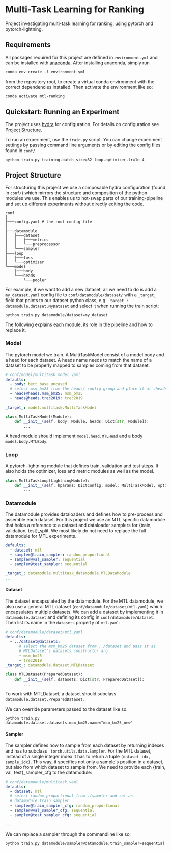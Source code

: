 # Multi-Task Learning for Ranking

Project investigating multi-task learning for ranking, using pytorch and pytorch-lightning.

## Requirements

All packages required for this project are defined in `environment.yml` and can be installed with
[anaconda](https://www.anaconda.com/). After installing anaconda, simply run

```shell
conda env create -f environment.yml
```

from the repository root, to create a virtual conda environment with the correct dependencies installed. Then activate
the environment like so:

```shell
conda activate mtl-ranking
```

## Quickstart: Running an Experiment

The project uses [hydra](https://hydra.cc/) for configuration. For details on configuration
see [Project Structure](#project-structure).

To run an experiment, use the `train.py` script. You can change experiment settings by passing command line arguments or
by editing the config files found in `conf/`.

```shell
python train.py training.batch_size=32 loop.optimizer.lr=1e-4
```

## Project Structure

For structuring this project we use a composable hydra configuration (found in `conf/`) which mirrors the structure and
composition of the python modules we use. This enables us to hot-swap parts of our training-pipeline and set up
different experiments without directly editing the code.

```
conf
│
├───config.yaml # the root config file
│
├───datamodule
│   ├───dataset
│   │   ├───metrics
│   │   └───preprocessor
│   └───sampler
├───loop
│   ├───loss
│   └───optimizer
└───model
    ├───body
    └───heads
        └───pooler
```

For example, if we want to add a new dataset, all we need to do is add a `my_dataset.yaml` config file
to `conf/datamodule/dataset/` with a `_target_` field that points to our dataset python class, e.g.
`_target_: datamodule.dataset.MyDataset` and select it when running the train script:

```shell
python train.py datamodule/dataset=my_dataset
```

The following explains each module, its role in the pipeline and how to replace it.

### Model

The pytorch model we train. A MultiTaskModel consist of a model body and a head for each dataset. A heads name needs to
match the name of a dataset to be properly mapped to samples coming from that dataset.

```yaml
# conf/model/multitask_model.yaml
defaults:
  - body: bert_base_uncased
  # select msm_bm25 from the heads/ config group and place it at .heads.msm_bm25 in this config
  - heads@heads.msm_bm25: msm_bm25
  - heads@heads.trec2019: trec2019

_target_: model.multitask.MultiTaskModel
```

```python
class MultiTaskModel(Module):
    def __init__(self, body: Module, heads: Dict[str, Module]):
        ...
```

A head module should implement `model.head.MTLHead` and a body `model.body.MTLBody`.

### Loop

A pytorch-lightning module that defines train, validation and test steps. It also holds the optimizer, loss and metric
modules as well as the model.

```python
class MultiTaskLoop(LightningModule):
    def __init__(self, hparams: DictConfig, model: MultiTaskModel, optimizer: Optimizer, loss: Module):
        ...
```

### Datamodule

The datamodule provides dataloaders and defines how to pre-process and assemble each dataset. For this project we use an
MTL specific datamodule that holds a reference to a dataset and dataloader samplers for {train, validation, test}_split.
We most likely do not need to replace the full datamodule for MTL experiments.

```yaml
defaults:
  - dataset: mtl
  - sampler@train_sampler: random_proportional
  - sampler@val_sampler: sequential
  - sampler@test_sampler: sequential

_target_: datamodule.multitask_datamodule.MTLDataModule
...
```

#### Dataset

The dataset encapsulated by the datamodule. For the MTL datamodule, we also use a general MTL dataset
(`conf/datamodule/dataset/mtl.yaml`) which encapsulates multiple datasets. We can add a dataset by implementing it in
`datamodule.dataset` and defining its config in `conf/datamodule/dataset`.   
Then list its name in the `datasets` property of `mtl.yaml`:

```yaml 
# conf/datamodule/dataset/mtl.yaml
defaults:
  - ../dataset@datasets:
      # select the msm_bm25 dataset from ../dataset and pass it as 
      # MTLDataset's datasets constructor arg  
      - msm_bm25
      - trec2019
_target_: datamodule.dataset.MTLDataset
```

```python
class MTLDataset(PreparedDataset):
    def __init__(self, datasets: Dict[str, PreparedDataset]):
        ...
```

To work with MTLDataset, a dataset should subclass `datamodule.dataset.PreparedDataset`.

We can override parameters passed to the dataset like so:

```shell
python train.py datamodule.dataset.datasets.msm_bm25.name="msm_bm25_new"
```

#### Sampler

The sampler defines how to sample from each dataset by returning indexes and has to subclass `
torch.utils.data.Sampler`. For the MTL dataset, instead of a single
integer index it has to return a tuple `(dataset_idx, sample_idx)`. This way, it specifies not only a sample's
position in a dataset, but also from which dataset to sample from.
We need to provide each {train, val, test}_sampler_cfg to the datamodule:

```yaml
# conf/datamodule/multitask.yaml
defaults:
  - dataset: mtl
  # select random_proportional from ./sampler and set as
  # datamodule.train_sampler
  - sampler@train_sampler_cfg: random_proportional
  - sampler@val_sampler_cfg: sequential
  - sampler@test_sampler_cfg: sequential

...
```

We can replace a sampler through the commandline like so:

```shell
python train.py datamodule/sampler@datamodule.train_sampler=sequential
```






